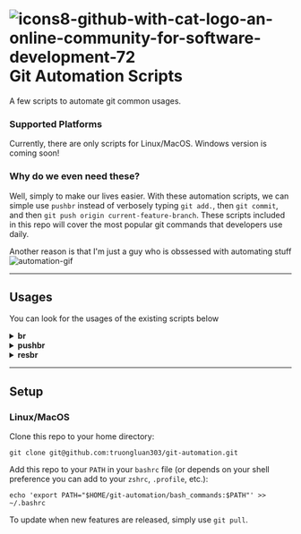 # ![icons8-github-with-cat-logo-an-online-community-for-software-development-72](https://user-images.githubusercontent.com/83048295/162607041-557590b5-bb2f-4354-8d75-9deaffe87887.png) Git Automation Scripts 
A few scripts to automate git common usages.

### Supported Platforms
Currently, there are only scripts for Linux/MacOS. Windows version is coming soon!

### Why do we even need these? 

Well, simply to make our lives easier. With these automation scripts, we can simple use `pushbr` instead of verbosely typing `git add.`, then `git commit`, and then `git push origin current-feature-branch`. These scripts included in this repo will cover the most popular git commands that developers use daily.

Another reason is that I'm just a guy who is obssessed with automating stuff
![automation-gif](https://media.giphy.com/media/1nR6fu93A17vWZbO9c/giphy.gif)


---
## Usages
You can look for the usages of the existing scripts below

<details><summary><strong>br</strong></summary>
Print the name of the current branch and also copy it to the clipboard so that you don't have to memorize and type out your lengthy feature branch's name.
</details>

<details><summary><strong>pushbr</strong></summary>
Execute the following commands sequentially: 
  <code>git add .</code>, &nbsp;
  <code>git commit</code>, &nbsp;
  <code>git push origin current-branch-name</code> &nbsp;
</details>

<details><summary><strong>resbr</strong></summary>
Reset the main branch to remote when something gets messed up
</details>


---
## Setup

### Linux/MacOS
Clone this repo to your home directory:

`git clone git@github.com:truongluan303/git-automation.git`

Add this repo to your `PATH` in your `bashrc` file (or depends on your shell preference you can add to your `zshrc`, `.profile`, etc.): 

`echo 'export PATH="$HOME/git-automation/bash_commands:$PATH"' >> ~/.bashrc`

To update when new features are released, simply use `git pull`.
